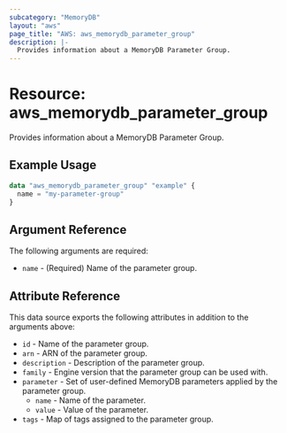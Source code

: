 ```yaml
---
subcategory: "MemoryDB"
layout: "aws"
page_title: "AWS: aws_memorydb_parameter_group"
description: |-
  Provides information about a MemoryDB Parameter Group.
---
```


# Resource: aws_memorydb_parameter_group

Provides information about a MemoryDB Parameter Group.

## Example Usage

```terraform
data "aws_memorydb_parameter_group" "example" {
  name = "my-parameter-group"
}
```

## Argument Reference

The following arguments are required:

* `name` - (Required) Name of the parameter group.

## Attribute Reference

This data source exports the following attributes in addition to the arguments above:

* `id` - Name of the parameter group.
* `arn` - ARN of the parameter group.
* `description` - Description of the parameter group.
* `family` - Engine version that the parameter group can be used with.
* `parameter` - Set of user-defined MemoryDB parameters applied by the parameter group.
    * `name` - Name of the parameter.
    * `value` - Value of the parameter.
* `tags` - Map of tags assigned to the parameter group.
